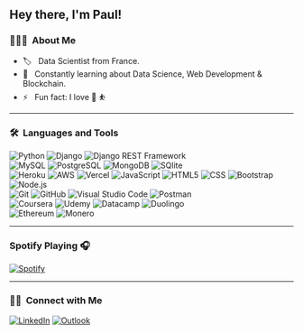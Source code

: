 ## Hey there, I'm Paul!

### 👨🏻‍💻 &nbsp;About Me

- :label: &nbsp; Data Scientist from France.
- 🌱 &nbsp; Constantly learning about Data Science, Web Development & Blockchain.
- ⚡️ &nbsp; Fun fact: I love :basketball: :bouncing_ball_person:

---

### 🛠 &nbsp;Languages and Tools

  ![Python](https://img.shields.io/badge/-Python-333333?style=flat&logo=python)
  ![Django](https://img.shields.io/badge/-Django-092E20?style=flat&logo=django)
  ![Django REST Framework](https://img.shields.io/badge/-Django%20REST%20Framework-092E20?style=flat&logo=django)<br>
  ![MySQL](https://img.shields.io/badge/-MySQL-333333?style=flat&logo=mysql)
  ![PostgreSQL](https://img.shields.io/badge/-PostgreSQL-336791?style=flat&logo=PostgreSQL) 
  ![MongoDB](https://img.shields.io/badge/MongoDB-4EA94B?style=flat&logo=mongodb&logoColor=white)
  ![SQlite](https://img.shields.io/badge/SQLite-07405E?style=flat&logo=sqlite&logoColor=white)<br>
  ![Heroku](https://img.shields.io/badge/-Heroku-430098?style=flat&logo=heroku)
  ![AWS](https://img.shields.io/badge/Amazon_AWS-232F3E?style=flat&logo=amazon-aws&logoColor=white)
  ![Vercel](https://img.shields.io/badge/Vercel-000000?style=flat&logo=vercel&logoColor=white)
  ![JavaScript](https://img.shields.io/badge/-JavaScript-333333?style=flat&logo=javascript)
  ![HTML5](https://img.shields.io/badge/-HTML5-333333?style=flat&logo=HTML5)
  ![CSS](https://img.shields.io/badge/-CSS-333333?style=flat&logo=CSS3&logoColor=1572B6)
  ![Bootstrap](https://img.shields.io/badge/-Bootstrap-333333?style=flat&logo=bootstrap&logoColor=563D7C)
  ![Node.js](https://img.shields.io/badge/Node.js-43853D?style=flat&logo=node.js&logoColor=white)<br>
  ![Git](https://img.shields.io/badge/-Git-333333?style=flat&logo=git)
  ![GitHub](https://img.shields.io/badge/-GitHub-333333?style=flat&logo=github)
  ![Visual Studio Code](https://img.shields.io/badge/-Visual%20Studio%20Code-333333?style=flat&logo=visual-studio-code&logoColor=007ACC)
  ![Postman](https://img.shields.io/badge/-Postman-000000?style=flat&logo=postman)<br>
  ![Coursera](https://img.shields.io/badge/Coursera-0056D2?style=flat&logo=Coursera&logoColor=white)
  ![Udemy](https://img.shields.io/badge/Udemy-EC5252?style=flat&logo=Udemy&logoColor=white)
  ![Datacamp](https://img.shields.io/badge/Datacamp-05192D?style=flat&logo=datacamp&logoColor=65FF8F)
  ![Duolingo](https://img.shields.io/badge/Duolingo-58CC02?style=flat&logo=Duolingo&logoColor=white)<br>
  ![Ethereum](https://img.shields.io/badge/Ethereum-3C3C3D?style=flat&logo=Ethereum&logoColor=white)
  ![Monero](https://img.shields.io/badge/monero-FF6600?style=flat&logo=monero&logoColor=white)


---


### Spotify Playing 🎧
[![Spotify](https://novatorem-267eeqeg6-paulrousset.vercel.app/api/spotify)](https://open.spotify.com/user/1153825590)

---

### 🤝🏻 &nbsp;Connect with Me 

<p align="left">
<a href="https://www.linkedin.com/in/paul-rousset-ba6b7048/"><img alt="LinkedIn" src="https://img.shields.io/badge/LinkedIn-0077B5?style=flat&logo=linkedin&logoColor=white"></a>
<a href="mailto:paulrousset@hotmail.fr"><img alt="Outlook" src="https://img.shields.io/badge/email-prousset-2a8?style=flat-square&logo=gmail&logoColor=white"></a>
</p>
